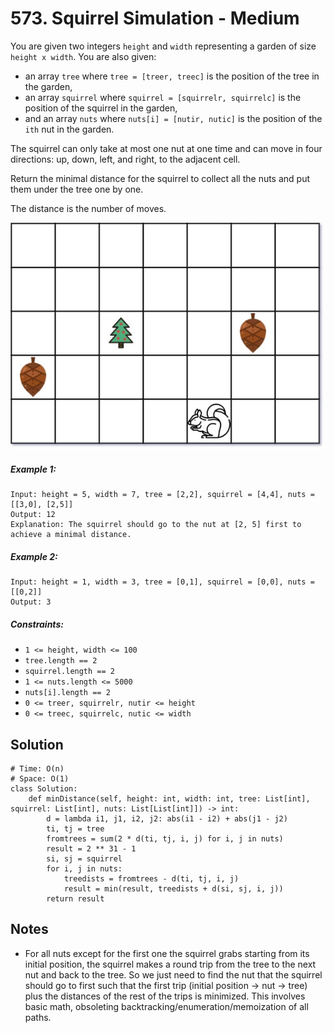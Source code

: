 # 573. Squirrel Simulation - Medium

You are given two integers `height` and `width` representing a garden of size `height x width`. You are also given:

- an array `tree` where `tree = [treer, treec]` is the position of the tree in the garden,
- an array `squirrel` where `squirrel = [squirrelr, squirrelc]` is the position of the squirrel in the garden,
- and an array `nuts` where `nuts[i] = [nutir, nutic]` is the position of the `ith` nut in the garden.

The squirrel can only take at most one nut at one time and can move in four directions: up, down, left, and right, to the adjacent cell.

Return the minimal distance for the squirrel to collect all the nuts and put them under the tree one by one.

The distance is the number of moves.

![](../assets/573-1.jpg)

##### Example 1:

```
Input: height = 5, width = 7, tree = [2,2], squirrel = [4,4], nuts = [[3,0], [2,5]]
Output: 12
Explanation: The squirrel should go to the nut at [2, 5] first to achieve a minimal distance.
```

##### Example 2:

```
Input: height = 1, width = 3, tree = [0,1], squirrel = [0,0], nuts = [[0,2]]
Output: 3
```

##### Constraints:

- `1 <= height, width <= 100`
- `tree.length == 2`
- `squirrel.length == 2`
- `1 <= nuts.length <= 5000`
- `nuts[i].length == 2`
- `0 <= treer, squirrelr, nutir <= height`
- `0 <= treec, squirrelc, nutic <= width`

## Solution

```
# Time: O(n)
# Space: O(1)
class Solution:
    def minDistance(self, height: int, width: int, tree: List[int], squirrel: List[int], nuts: List[List[int]]) -> int:
        d = lambda i1, j1, i2, j2: abs(i1 - i2) + abs(j1 - j2)
        ti, tj = tree
        fromtrees = sum(2 * d(ti, tj, i, j) for i, j in nuts)
        result = 2 ** 31 - 1
        si, sj = squirrel
        for i, j in nuts:
            treedists = fromtrees - d(ti, tj, i, j)
            result = min(result, treedists + d(si, sj, i, j))
        return result
```

## Notes
- For all nuts except for the first one the squirrel grabs starting from its initial position, the squirrel makes a round trip from the tree to the next nut and back to the tree. So we just need to find the nut that the squirrel should go to first such that the first trip (initial position -> nut -> tree) plus the distances of the rest of the trips is minimized. This involves basic math, obsoleting backtracking/enumeration/memoization of all paths. 